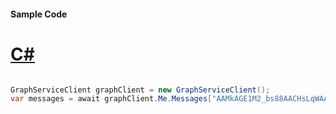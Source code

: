 #### Sample Code
# [C#](#tab/Csharp)

```C#

GraphServiceClient graphClient = new GraphServiceClient();
var messages = await graphClient.Me.Messages["AAMkAGE1M2_bs88AACHsLqWAAA="].Request().GetAsync();

```